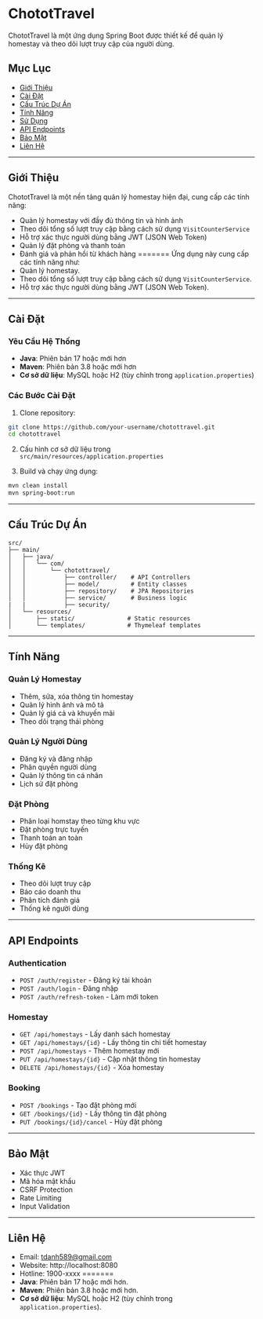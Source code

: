 # ChototTravel

ChototTravel là một ứng dụng Spring Boot được thiết kế để quản lý homestay và theo dõi lượt truy cập của người dùng.

## Mục Lục

- [Giới Thiệu](#giới-thiệu)
- [Cài Đặt](#cài-đặt)
- [Cấu Trúc Dự Án](#cấu-trúc-dự-án)
- [Tính Năng](#tính-năng)
- [Sử Dụng](#sử-dụng)
- [API Endpoints](#api-endpoints)
- [Bảo Mật](#bảo-mật)
- [Liên Hệ](#liên-hệ)

---

## Giới Thiệu

ChototTravel là một nền tảng quản lý homestay hiện đại, cung cấp các tính năng:
- Quản lý homestay với đầy đủ thông tin và hình ảnh
- Theo dõi tổng số lượt truy cập bằng cách sử dụng `VisitCounterService`
- Hỗ trợ xác thực người dùng bằng JWT (JSON Web Token)
- Quản lý đặt phòng và thanh toán
- Đánh giá và phản hồi từ khách hàng
=======
Ứng dụng này cung cấp các tính năng như:
- Quản lý homestay.
- Theo dõi tổng số lượt truy cập bằng cách sử dụng `VisitCounterService`.
- Hỗ trợ xác thực người dùng bằng JWT (JSON Web Token).

---

## Cài Đặt

### Yêu Cầu Hệ Thống
- **Java**: Phiên bản 17 hoặc mới hơn
- **Maven**: Phiên bản 3.8 hoặc mới hơn
- **Cơ sở dữ liệu**: MySQL hoặc H2 (tùy chỉnh trong `application.properties`)

### Các Bước Cài Đặt
1. Clone repository:
```bash
git clone https://github.com/your-username/chotottravel.git
cd chotottravel
```

2. Cấu hình cơ sở dữ liệu trong `src/main/resources/application.properties`

3. Build và chạy ứng dụng:
```bash
mvn clean install
mvn spring-boot:run
```

---

## Cấu Trúc Dự Án

```
src/
├── main/
│   ├── java/
│   │   └── com/
│   │       └── chotottravel/
│   │           ├── controller/    # API Controllers
│   │           ├── model/         # Entity classes
│   │           ├── repository/    # JPA Repositories
│   │           ├── service/       # Business logic
|   |           ├── security/
│   └── resources/
│       ├── static/               # Static resources
│       └── templates/            # Thymeleaf templates
```

---

## Tính Năng

### Quản Lý Homestay
- Thêm, sửa, xóa thông tin homestay
- Quản lý hình ảnh và mô tả
- Quản lý giá cả và khuyến mãi
- Theo dõi trạng thái phòng

### Quản Lý Người Dùng
- Đăng ký và đăng nhập
- Phân quyền người dùng
- Quản lý thông tin cá nhân
- Lịch sử đặt phòng

### Đặt Phòng
- Phân loại homstay theo từng khu vực
- Đặt phòng trực tuyến
- Thanh toán an toàn
- Hủy đặt phòng

### Thống Kê
- Theo dõi lượt truy cập
- Báo cáo doanh thu
- Phân tích đánh giá
- Thống kê người dùng

---

## API Endpoints

### Authentication
- `POST /auth/register` - Đăng ký tài khoản
- `POST /auth/login` - Đăng nhập
- `POST /auth/refresh-token` - Làm mới token

### Homestay
- `GET /api/homestays` - Lấy danh sách homestay
- `GET /api/homestays/{id}` - Lấy thông tin chi tiết homestay
- `POST /api/homestays` - Thêm homestay mới
- `PUT /api/homestays/{id}` - Cập nhật thông tin homestay
- `DELETE /api/homestays/{id}` - Xóa homestay

### Booking
- `POST /bookings` - Tạo đặt phòng mới
- `GET /bookings/{id}` - Lấy thông tin đặt phòng
- `PUT /bookings/{id}/cancel` - Hủy đặt phòng

---

## Bảo Mật

- Xác thực JWT
- Mã hóa mật khẩu
- CSRF Protection
- Rate Limiting
- Input Validation

---

## Liên Hệ

- Email: tdanh589@gmail.com
- Website: http://localhost:8080
- Hotline: 1900-xxxx
=======
- **Java**: Phiên bản 17 hoặc mới hơn.
- **Maven**: Phiên bản 3.8 hoặc mới hơn.
- **Cơ sở dữ liệu**: MySQL hoặc H2 (tùy chỉnh trong `application.properties`).

